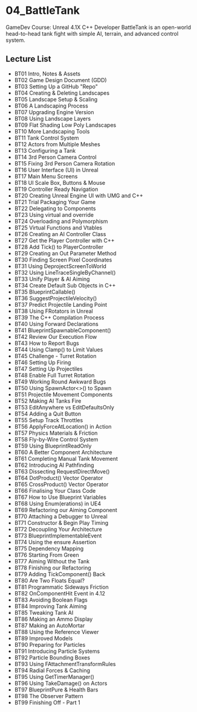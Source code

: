 # 04_BattleTank
GameDev Course: Unreal 4.1X C++ Developer
BattleTank is an open-world head-to-head tank fight with simple AI, terrain, and advanced control system.

## Lecture List
* BT01 Intro, Notes & Assets
* BT02 Game Design Document (GDD)
* BT03 Setting Up a GitHub "Repo"
* BT04 Creating & Deleting Landscapes
* BT05 Landscape Setup & Scaling
* BT06 A Landscaping Process
* BT07 Upgrading Engine Version
* BT08 Using Landscape Layers
* BT09 Flat Shading Low Poly Landscapes
* BT10 More Landscaping Tools
* BT11 Tank Control System
* BT12 Actors from Multiple Meshes
* BT13 Configuring a Tank
* BT14 3rd Person Camera Control
* BT15 Fixing 3rd Person Camera Rotation
* BT16 User Interface (UI) in Unreal
* BT17 Main Menu Screens
* BT18 UI Scale Box, Buttons & Mouse
* BT19 Controller Ready Navigation
* BT20 Creating Unreal Engine UI with UMG and C++
* BT21 Trial Packaging Your Game
* BT22 Delegating to Components
* BT23 Using virtual and override
* BT24 Overloading and Polymorphism
* BT25 Virtual Functions and Vtables
* BT26 Creating an AI Controller Class
* BT27 Get the Player Controller with C++
* BT28 Add Tick() to PlayerController
* BT29 Creating an Out Parameter Method
* BT30 Finding Screen Pixel Coordinates
* BT31 Using DeprojectScreenToWorld
* BT32 Using LineTraceSingleByChannel()
* BT33 Unify Player & AI Aiming
* BT34 Create Default Sub Objects in C++
* BT35 BlueprintCallable()
* BT36 SuggestProjectileVelocity()
* BT37 Predict Projectile Landing Point
* BT38 Using FRotators in Unreal
* BT39 The C++ Compilation Process
* BT40 Using Forward Declarations
* BT41 BlueprintSpawnableComponent()
* BT42 Review Our Execution Flow
* BT43 How to Report Bugs
* BT44 Using Clamp() to Limit Values
* BT45 Challenge - Turret Rotation
* BT46 Setting Up Firing
* BT47 Setting Up Projectiles
* BT48 Enable Full Turret Rotation
* BT49 Working Round Awkward Bugs
* BT50 Using SpawnActor<>() to Spawn
* BT51 Projectile Movement Components
* BT52 Making AI Tanks Fire
* BT53 EditAnywhere vs EditDefaultsOnly
* BT54 Adding a Quit Button
* BT55 Setup Track Throttles
* BT56 ApplyForceAtLocation() in Action
* BT57 Physics Materials & Friction
* BT58 Fly-by-Wire Control System
* BT59 Using BlueprintReadOnly
* BT60 A Better Component Architecture
* BT61 Completing Manual Tank Movement
* BT62 Introducing AI Pathfinding
* BT63 Dissecting RequestDirectMove()
* BT64 DotProduct() Vector Operator
* BT65 CrossProduct() Vector Operator
* BT66 Finalising Your Class Code
* BT67 How to Use Blueprint Variables
* BT68 Using Enum(erations) in UE4
* BT69 Refactoring our Aiming Component
* BT70 Attaching a Debugger to Unreal
* BT71 Constructor & Begin Play Timing
* BT72 Decoupling Your Architecture
* BT73 BlueprintImplementableEvent
* BT74 Using the ensure Assertion
* BT75 Dependency Mapping
* BT76 Starting From Green
* BT77 Aiming Without the Tank
* BT78 Finishing our Refactoring
* BT79 Adding TickComponent() Back
* BT80 Are Two Floats Equal?
* BT81 Programmatic Sideways Friction
* BT82 OnComponentHit Event in 4.12
* BT83 Avoiding Boolean Flags
* BT84 Improving Tank Aiming
* BT85 Tweaking Tank AI
* BT86 Making an Ammo Display
* BT87 Making an AutoMortar
* BT88 Using the Reference Viewer
* BT89 Improved Models
* BT90 Preparing for Particles
* BT91 Introducing Particle Systems
* BT92 Particle Bounding Boxes
* BT93 Using FAttachmentTransformRules
* BT94 Radial Forces & Caching
* BT95 Using GetTimerManager()
* BT96 Using TakeDamage() on Actors
* BT97 BlueprintPure & Health Bars
* BT98 The Observer Pattern
* BT99 Finishing Off - Part 1